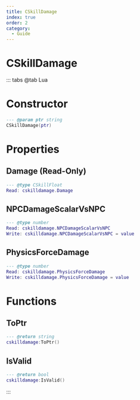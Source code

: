 ```yaml
---
title: CSkillDamage
index: true
order: 2
category:
  - Guide
---
```


# CSkillDamage

::: tabs
@tab Lua
# Constructor
```lua
--- @param ptr string
CSkillDamage(ptr)
```
# Properties
## Damage (Read-Only)
```lua
--- @type CSkillFloat
Read: cskilldamage.Damage
```
## NPCDamageScalarVsNPC 
```lua
--- @type number
Read: cskilldamage.NPCDamageScalarVsNPC
Write: cskilldamage.NPCDamageScalarVsNPC = value
```
## PhysicsForceDamage 
```lua
--- @type number
Read: cskilldamage.PhysicsForceDamage
Write: cskilldamage.PhysicsForceDamage = value
```
# Functions
## ToPtr
```lua
--- @return string
cskilldamage:ToPtr()
```
## IsValid
```lua
--- @return bool
cskilldamage:IsValid()
```

:::